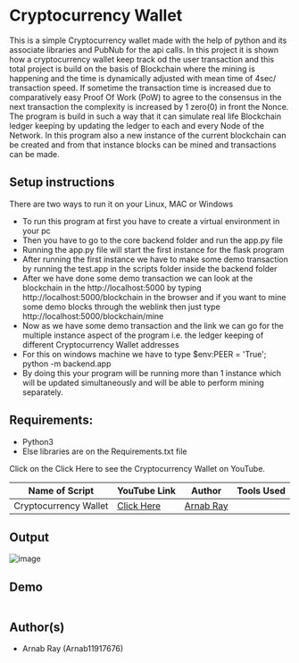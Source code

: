# Cryptocurrency Wallet
This is a simple Cryptocurrency wallet made with the help of python and its associate libraries and PubNub for the api calls. In this project it is shown how a cryptocurrency wallet keep track od the user transaction and this total project is build on the basis of Blockchain where the mining is happening and the time is dynamically adjusted with mean time of 4sec/ transaction speed. If sometime the transaction time is increased due to comparatively easy Proof Of Work (PoW) to agree to the consensus in the next transaction the complexity is increased by 1 zero(0) in front the Nonce. The program is build in such a way that it can simulate real life Blockchain ledger keeping by updating the ledger to each and every Node of the Network. In this program also a new instance of the current blockchain can be created and from that instance blocks can be mined and transactions can be made. 

## Setup instructions
There are two ways to run it on your Linux, MAC or Windows

- To run this program at first you have to create a virtual environment in your pc
- Then you have to go to the core backend folder and run the app.py file
- Running the app.py file will start the first instance for the flask program 
- After running the first instance we have to make some demo transaction by running the test.app in the scripts folder inside the backend folder
- After we have done some demo transaction we can look at the blockchain in the http://localhost:5000 by typing http://localhost:5000/blockchain in the browser and if you want to mine some demo blocks through the weblink then just type http://localhost:5000/blockchain/mine
- Now as we have some demo transaction and the link we can go for the multiple instance aspect of the program i.e. the ledger keeping of different Cryptocurrency Wallet addresses
- For this on windows machine we have to type $env:PEER = 'True'; python -m backend.app 
- By doing  this your program will be running more than 1 instance which will be updated simultaneously and will be able to perform mining separately.
## Requirements:
- Python3
- Else libraries are on the Requirements.txt file

Click on the Click Here to see the Cryptocurrency Wallet  on YouTube.

| Name of Script | YouTube Link |  Author | Tools Used |
| --- | --- | --- | --- 
| Cryptocurrency Wallet | [Click Here](https://youtu.be/BU7nVBDtDpM)| [Arnab Ray](https://github.com/Arnab11917676) | 
## Output

![image]()


## Demo

![]()


## Author(s)

- Arnab Ray (Arnab11917676)
